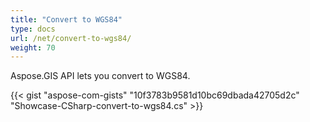 ```yaml
---
title: "Convert to WGS84"
type: docs
url: /net/convert-to-wgs84/
weight: 70
---
```


Aspose.GIS API lets you convert to WGS84.

{{< gist "aspose-com-gists" "10f3783b9581d10bc69dbada42705d2c" "Showcase-CSharp-convert-to-wgs84.cs" >}}
